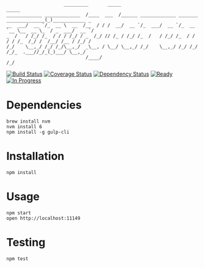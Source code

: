 ```
                     _________       _____                                        _____               
_____________ _____________  /____  ___  /______ _____________ _______ ______________(_)____________ _
__  ___/  __ `/_  __ \  __  /__  / / /  __/  __ `/_  ___/  __ `/_  __ `__ \__  __ \_  / _  ___/  __ `/
_  /   / /_/ /_  / / / /_/ / _  /_/ // /_ / /_/ /_  /   / /_/ /_  / / / / /_  /_/ /  /__/ /__ / /_/ / 
/_/    \__,_/ /_/ /_/\__,_/  _\__, / \__/ \__,_/ /_/    \__,_/ /_/ /_/ /_/_  .___//_/_(_)___/ \__,_/  
                             /____/                                       /_/                         
```

[![Build Status](https://img.shields.io/travis/randytarampi/randytarampi.github.io.svg?style=flat-square)](https://travis-ci.org/randytarampi/randytarampi.github.io) [![Coverage Status](https://img.shields.io/coveralls/randytarampi/randytarampi.github.io.svg?style=flat-square)](https://coveralls.io/github/randytarampi/randytarampi.github.io?branch=master) [![Dependency Status](https://img.shields.io/david/randytarampi/randytarampi.github.io.svg?style=flat-square)](https://david-dm.org/randytarampi/randytarampi.github.io) [![Ready](https://img.shields.io/waffle/label/randytarampi/randytarampi.github.io/ready.svg?style=flat-square&label=Ready)](http://waffle.io/randytarampi/randytarampi.github.io) [![In Progress](https://img.shields.io/waffle/label/randytarampi/randytarampi.github.io/in%20progress.svg?style=flat-square&label=In%20Progress)](http://waffle.io/randytarampi/randytarampi.github.io)

# Dependencies
```
brew install nvm
nvm install 6
npm install -g gulp-cli
```

# Installation

```
npm install
```

# Usage

```
npm start
open http://localhost:11149
```

# Testing

```
npm test
```
